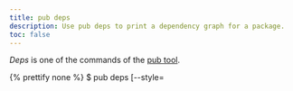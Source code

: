 ```yaml
---
title: pub deps
description: Use pub deps to print a dependency graph for a package.
toc: false
---
```


_Deps_ is one of the commands of the [pub tool](/tools/pub/cmd).

{% prettify none %}
$ pub deps [--style=<style>] [--dev] [--no-dev] [--executables]
{% endprettify %}

This command prints the dependency graph for a package.
The graph includes both the
[immediate dependencies](/tools/pub/glossary#immediate-dependency)
that the package uses (as specified in the pubspec), as well as the
[transitive dependencies](/tools/pub/glossary#transitive-dependency)
pulled in by the immediate dependencies.

The dependency information is printed as a tree by default.

For example, the pubspec for the markdown_converter example specifies
the following dependencies:

{% prettify yaml %}
dependencies:
  barback: ^0.15.2
  markdown: ^0.7.2
{% endprettify %}

Here's an example of the `pub deps` output for markdown_converter:

```terminal
$ pub deps
markdown_converter 0.0.0
|-- barback 0.15.2+6
|   |-- collection 1.1.2
|   |-- path 1.3.6
|   |-- pool 1.1.0
|   |   '-- stack_trace...
|   |-- source_span 1.2.0
|   |   '-- path...
|   '-- stack_trace 1.4.2
|       '-- path...
'-- markdown 0.7.2
```

## Options

For options that apply to all pub commands, see
[Global options](/tools/pub/cmd#global-options).

`--style=<style>` or `-s <style>`
: The specified style determines the output format:

* `tree`
: Prints dependency information as a tree. This is the 
default format.

* `list`
: Prints dependency information as a list.

* `compact`
: Prints dependency information as a compact list.


`--dev`
: Prints all package dependencies, including dev dependencies. Dev 
dependencies are included by default.

`--no-dev`
: Prints all package dependencies, excluding dev dependencies. 

`--executables`
: Prints all available executables.

<aside class="alert alert-info" markdown="1">
*Problems?*
See [Troubleshooting Pub](/tools/pub/troubleshoot).
</aside>
